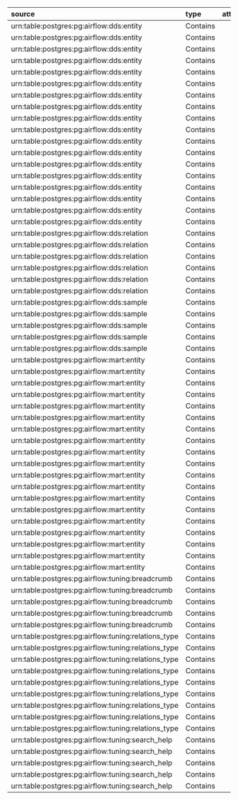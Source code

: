 | source                                              | type     | attribute   | destination                                                               |
|:----------------------------------------------------|:---------|:------------|:--------------------------------------------------------------------------|
| urn:table:postgres:pg:airflow:dds:entity            | Contains |             | urn:column:postgres:pg:airflow:dds:entity:codes                           |
| urn:table:postgres:pg:airflow:dds:entity            | Contains |             | urn:column:postgres:pg:airflow:dds:entity:entity_name                     |
| urn:table:postgres:pg:airflow:dds:entity            | Contains |             | urn:column:postgres:pg:airflow:dds:entity:entity_name_short               |
| urn:table:postgres:pg:airflow:dds:entity            | Contains |             | urn:column:postgres:pg:airflow:dds:entity:entity_type                     |
| urn:table:postgres:pg:airflow:dds:entity            | Contains |             | urn:column:postgres:pg:airflow:dds:entity:grid                            |
| urn:table:postgres:pg:airflow:dds:entity            | Contains |             | urn:column:postgres:pg:airflow:dds:entity:htmls                           |
| urn:table:postgres:pg:airflow:dds:entity            | Contains |             | urn:column:postgres:pg:airflow:dds:entity:info                            |
| urn:table:postgres:pg:airflow:dds:entity            | Contains |             | urn:column:postgres:pg:airflow:dds:entity:json_data                       |
| urn:table:postgres:pg:airflow:dds:entity            | Contains |             | urn:column:postgres:pg:airflow:dds:entity:json_data_ui                    |
| urn:table:postgres:pg:airflow:dds:entity            | Contains |             | urn:column:postgres:pg:airflow:dds:entity:json_system                     |
| urn:table:postgres:pg:airflow:dds:entity            | Contains |             | urn:column:postgres:pg:airflow:dds:entity:links                           |
| urn:table:postgres:pg:airflow:dds:entity            | Contains |             | urn:column:postgres:pg:airflow:dds:entity:loaded_by                       |
| urn:table:postgres:pg:airflow:dds:entity            | Contains |             | urn:column:postgres:pg:airflow:dds:entity:notifications                   |
| urn:table:postgres:pg:airflow:dds:entity            | Contains |             | urn:column:postgres:pg:airflow:dds:entity:processed_dttm                  |
| urn:table:postgres:pg:airflow:dds:entity            | Contains |             | urn:column:postgres:pg:airflow:dds:entity:search_data                     |
| urn:table:postgres:pg:airflow:dds:entity            | Contains |             | urn:column:postgres:pg:airflow:dds:entity:tables                          |
| urn:table:postgres:pg:airflow:dds:entity            | Contains |             | urn:column:postgres:pg:airflow:dds:entity:tags                            |
| urn:table:postgres:pg:airflow:dds:entity            | Contains |             | urn:column:postgres:pg:airflow:dds:entity:urn                             |
| urn:table:postgres:pg:airflow:dds:relation          | Contains |             | urn:column:postgres:pg:airflow:dds:relation:attribute                     |
| urn:table:postgres:pg:airflow:dds:relation          | Contains |             | urn:column:postgres:pg:airflow:dds:relation:destination                   |
| urn:table:postgres:pg:airflow:dds:relation          | Contains |             | urn:column:postgres:pg:airflow:dds:relation:loaded_by                     |
| urn:table:postgres:pg:airflow:dds:relation          | Contains |             | urn:column:postgres:pg:airflow:dds:relation:processed_dttm                |
| urn:table:postgres:pg:airflow:dds:relation          | Contains |             | urn:column:postgres:pg:airflow:dds:relation:source                        |
| urn:table:postgres:pg:airflow:dds:relation          | Contains |             | urn:column:postgres:pg:airflow:dds:relation:type                          |
| urn:table:postgres:pg:airflow:dds:sample            | Contains |             | urn:column:postgres:pg:airflow:dds:sample:cnt_rows                        |
| urn:table:postgres:pg:airflow:dds:sample            | Contains |             | urn:column:postgres:pg:airflow:dds:sample:column_def                      |
| urn:table:postgres:pg:airflow:dds:sample            | Contains |             | urn:column:postgres:pg:airflow:dds:sample:processed_dttm                  |
| urn:table:postgres:pg:airflow:dds:sample            | Contains |             | urn:column:postgres:pg:airflow:dds:sample:sample_data                     |
| urn:table:postgres:pg:airflow:dds:sample            | Contains |             | urn:column:postgres:pg:airflow:dds:sample:urn                             |
| urn:table:postgres:pg:airflow:mart:entity           | Contains |             | urn:column:postgres:pg:airflow:mart:entity:codes                          |
| urn:table:postgres:pg:airflow:mart:entity           | Contains |             | urn:column:postgres:pg:airflow:mart:entity:entity_name                    |
| urn:table:postgres:pg:airflow:mart:entity           | Contains |             | urn:column:postgres:pg:airflow:mart:entity:entity_name_short              |
| urn:table:postgres:pg:airflow:mart:entity           | Contains |             | urn:column:postgres:pg:airflow:mart:entity:entity_type                    |
| urn:table:postgres:pg:airflow:mart:entity           | Contains |             | urn:column:postgres:pg:airflow:mart:entity:grid                           |
| urn:table:postgres:pg:airflow:mart:entity           | Contains |             | urn:column:postgres:pg:airflow:mart:entity:htmls                          |
| urn:table:postgres:pg:airflow:mart:entity           | Contains |             | urn:column:postgres:pg:airflow:mart:entity:info                           |
| urn:table:postgres:pg:airflow:mart:entity           | Contains |             | urn:column:postgres:pg:airflow:mart:entity:json_data                      |
| urn:table:postgres:pg:airflow:mart:entity           | Contains |             | urn:column:postgres:pg:airflow:mart:entity:json_data_ui                   |
| urn:table:postgres:pg:airflow:mart:entity           | Contains |             | urn:column:postgres:pg:airflow:mart:entity:json_system                    |
| urn:table:postgres:pg:airflow:mart:entity           | Contains |             | urn:column:postgres:pg:airflow:mart:entity:links                          |
| urn:table:postgres:pg:airflow:mart:entity           | Contains |             | urn:column:postgres:pg:airflow:mart:entity:load_dt                        |
| urn:table:postgres:pg:airflow:mart:entity           | Contains |             | urn:column:postgres:pg:airflow:mart:entity:loaded_by                      |
| urn:table:postgres:pg:airflow:mart:entity           | Contains |             | urn:column:postgres:pg:airflow:mart:entity:notifications                  |
| urn:table:postgres:pg:airflow:mart:entity           | Contains |             | urn:column:postgres:pg:airflow:mart:entity:processed_dttm                 |
| urn:table:postgres:pg:airflow:mart:entity           | Contains |             | urn:column:postgres:pg:airflow:mart:entity:search_data                    |
| urn:table:postgres:pg:airflow:mart:entity           | Contains |             | urn:column:postgres:pg:airflow:mart:entity:tables                         |
| urn:table:postgres:pg:airflow:mart:entity           | Contains |             | urn:column:postgres:pg:airflow:mart:entity:tags                           |
| urn:table:postgres:pg:airflow:mart:entity           | Contains |             | urn:column:postgres:pg:airflow:mart:entity:urn                            |
| urn:table:postgres:pg:airflow:tuning:breadcrumb     | Contains |             | urn:column:postgres:pg:airflow:tuning:breadcrumb:breadcrumb_entity        |
| urn:table:postgres:pg:airflow:tuning:breadcrumb     | Contains |             | urn:column:postgres:pg:airflow:tuning:breadcrumb:breadcrumb_urn           |
| urn:table:postgres:pg:airflow:tuning:breadcrumb     | Contains |             | urn:column:postgres:pg:airflow:tuning:breadcrumb:loaded_by                |
| urn:table:postgres:pg:airflow:tuning:breadcrumb     | Contains |             | urn:column:postgres:pg:airflow:tuning:breadcrumb:processed_dttm           |
| urn:table:postgres:pg:airflow:tuning:breadcrumb     | Contains |             | urn:column:postgres:pg:airflow:tuning:breadcrumb:urn                      |
| urn:table:postgres:pg:airflow:tuning:relations_type | Contains |             | urn:column:postgres:pg:airflow:tuning:relations_type:attribute_group_name |
| urn:table:postgres:pg:airflow:tuning:relations_type | Contains |             | urn:column:postgres:pg:airflow:tuning:relations_type:attribute_type       |
| urn:table:postgres:pg:airflow:tuning:relations_type | Contains |             | urn:column:postgres:pg:airflow:tuning:relations_type:loaded_by            |
| urn:table:postgres:pg:airflow:tuning:relations_type | Contains |             | urn:column:postgres:pg:airflow:tuning:relations_type:processed_dttm       |
| urn:table:postgres:pg:airflow:tuning:relations_type | Contains |             | urn:column:postgres:pg:airflow:tuning:relations_type:relation_type        |
| urn:table:postgres:pg:airflow:tuning:relations_type | Contains |             | urn:column:postgres:pg:airflow:tuning:relations_type:source_group_name    |
| urn:table:postgres:pg:airflow:tuning:relations_type | Contains |             | urn:column:postgres:pg:airflow:tuning:relations_type:source_type          |
| urn:table:postgres:pg:airflow:tuning:relations_type | Contains |             | urn:column:postgres:pg:airflow:tuning:relations_type:target_group_name    |
| urn:table:postgres:pg:airflow:tuning:relations_type | Contains |             | urn:column:postgres:pg:airflow:tuning:relations_type:target_type          |
| urn:table:postgres:pg:airflow:tuning:search_help    | Contains |             | urn:column:postgres:pg:airflow:tuning:search_help:description             |
| urn:table:postgres:pg:airflow:tuning:search_help    | Contains |             | urn:column:postgres:pg:airflow:tuning:search_help:loaded_by               |
| urn:table:postgres:pg:airflow:tuning:search_help    | Contains |             | urn:column:postgres:pg:airflow:tuning:search_help:name                    |
| urn:table:postgres:pg:airflow:tuning:search_help    | Contains |             | urn:column:postgres:pg:airflow:tuning:search_help:processed_dttm          |
| urn:table:postgres:pg:airflow:tuning:search_help    | Contains |             | urn:column:postgres:pg:airflow:tuning:search_help:type                    |